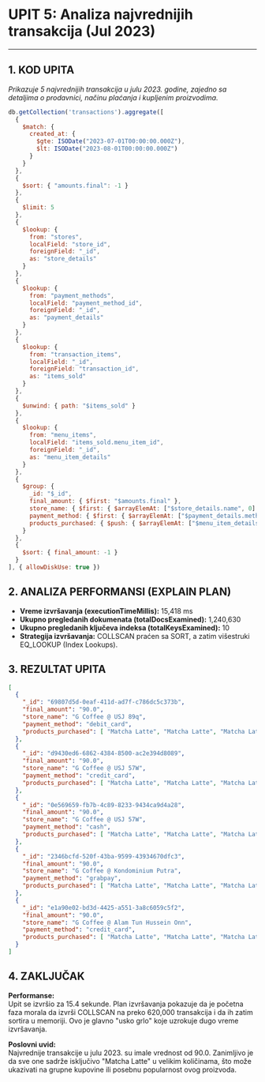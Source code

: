# UPIT 5: Analiza najvrednijih transakcija (Jul 2023)

---

## 1. KOD UPITA

*Prikazuje 5 najvrednijih transakcija u julu 2023. godine, zajedno sa detaljima o prodavnici, načinu plaćanja i kupljenim proizvodima.*

```javascript
db.getCollection('transactions').aggregate([
  {
    $match: {
      created_at: {
        $gte: ISODate("2023-07-01T00:00:00.000Z"),
        $lt: ISODate("2023-08-01T00:00:00.000Z")
      }
    }
  },
  {
    $sort: { "amounts.final": -1 }
  },
  {
    $limit: 5
  },
  {
    $lookup: {
      from: "stores",
      localField: "store_id",
      foreignField: "_id",
      as: "store_details"
    }
  },
  {
    $lookup: {
      from: "payment_methods",
      localField: "payment_method_id",
      foreignField: "_id",
      as: "payment_details"
    }
  },
  {
    $lookup: {
      from: "transaction_items",
      localField: "_id",
      foreignField: "transaction_id",
      as: "items_sold"
    }
  },
  {
    $unwind: { path: "$items_sold" }
  },
  {
    $lookup: {
      from: "menu_items",
      localField: "items_sold.menu_item_id",
      foreignField: "_id",
      as: "menu_item_details"
    }
  },
  {
    $group: {
      _id: "$_id",
      final_amount: { $first: "$amounts.final" },
      store_name: { $first: { $arrayElemAt: ["$store_details.name", 0] } },
      payment_method: { $first: { $arrayElemAt: ["$payment_details.method_name", 0] } },
      products_purchased: { $push: { $arrayElemAt: ["$menu_item_details.name", 0] } }
    }
  },
  {
    $sort: { final_amount: -1 }
  }
], { allowDiskUse: true })
```
## 2. ANALIZA PERFORMANSI (EXPLAIN PLAN)

- **Vreme izvršavanja (executionTimeMillis):** 15,418 ms  
- **Ukupno pregledanih dokumenata (totalDocsExamined):** 1,240,630  
- **Ukupno pregledanih ključeva indeksa (totalKeysExamined):** 10  
- **Strategija izvršavanja:** COLLSCAN praćen sa SORT, a zatim višestruki EQ_LOOKUP (Index Lookups).

## 3. REZULTAT UPITA

```json
[
  {
    "_id": "69807d5d-0eaf-411d-ad7f-c786dc5c373b",
    "final_amount": "90.0",
    "store_name": "G Coffee @ USJ 89q",
    "payment_method": "debit_card",
    "products_purchased": [ "Matcha Latte", "Matcha Latte", "Matcha Latte" ]
  },
  {
    "_id": "d9430ed6-6862-4384-8500-ac2e394d8089",
    "final_amount": "90.0",
    "store_name": "G Coffee @ USJ 57W",
    "payment_method": "credit_card",
    "products_purchased": [ "Matcha Latte", "Matcha Latte", "Matcha Latte" ]
  },
  {
    "_id": "0e569659-fb7b-4c89-8233-9434ca9d4a28",
    "final_amount": "90.0",
    "store_name": "G Coffee @ USJ 57W",
    "payment_method": "cash",
    "products_purchased": [ "Matcha Latte", "Matcha Latte", "Matcha Latte" ]
  },
  {
    "_id": "2346bcfd-520f-43ba-9599-43934670dfc3",
    "final_amount": "90.0",
    "store_name": "G Coffee @ Kondominium Putra",
    "payment_method": "grabpay",
    "products_purchased": [ "Matcha Latte", "Matcha Latte", "Matcha Latte" ]
  },
  {
    "_id": "e1a90e02-bd3d-4425-a551-3a8c6059c5f2",
    "final_amount": "90.0",
    "store_name": "G Coffee @ Alam Tun Hussein Onn",
    "payment_method": "credit_card",
    "products_purchased": [ "Matcha Latte", "Matcha Latte", "Matcha Latte" ]
  }
]
```

## 4. ZAKLJUČAK

**Performanse:**  
Upit se izvršio za 15.4 sekunde. Plan izvršavanja pokazuje da je početna faza morala da izvrši COLLSCAN na preko 620,000 transakcija i da ih zatim sortira u memoriji. Ovo je glavno "usko grlo" koje uzrokuje dugo vreme izvršavanja.

**Poslovni uvid:**  
Najvrednije transakcije u julu 2023. su imale vrednost od 90.0. Zanimljivo je da sve one sadrže isključivo "Matcha Latte" u velikim količinama, što može ukazivati na grupne kupovine ili posebnu popularnost ovog proizvoda.
